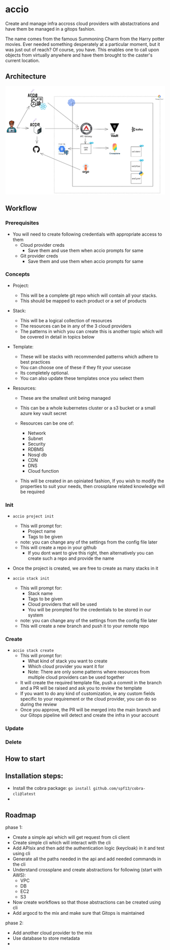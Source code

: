 # accio

Create and manage infra accross cloud providers with abstactrations and have them be managed in a gitops fashion.

The name comes from the famous Summoning Charm from the Harry potter movies. Ever needed something desperately at a particular moment, but it was just out of reach? Of course, you have. This enables one to call upon objects from virtually anywhere and have them brought to the caster's current location. 


## Architecture

![accio architecture](images/accio-workflow.png)



## Workflow


### Prerequisites

- You will need to create following credentials with appropriate access to them 
    - Cloud provider creds
        - Save them and use them when accio prompts for same
    - Git provider creds
        - Save them and use them when accio prompts for same
        
### Concepts

- Project:
    - This will be a complete git repo which will contain all your stacks. 
    - This should be mapped to each product or a set of products

- Stack:
    - This will be a logical collection of resources
    - The resources can be in any of the 3 cloud providers
    - The patterns in which you can create this is another topic which will be covered in detail in topics below

- Template:
    - These will be stacks with recommended patterns which adhere to best practices
    - You can choose one of these if they fit your usecase
    - Its completely optional.
    - You can also update these templates once you select them

- Resources:
    - These are the smallest unit being managed 
    - This can be a whole kubernetes cluster or a s3 bucket or a small azure key vault secret
    - Resources can be one of:
        - Network
        - Subnet
        - Security
        - RDBMS
        - Nosql db
        - CDN
        - DNS
        - Cloud function


    - This will be created in an opiniated fashion, If you wish to modify the properties to suit your needs, then crossplane related knowledge will be required



### Init

- `accio project init`
    - This will prompt for:
        - Project name
        - Tags to be given
    - note: you can change any of the settings from the config file later
    - This will create a repo in your github 
        - If you dont want to give this right, then alternatively you can create such a repo and provide the name
    
- Once the project is created, we are free to create as many stacks in it
- `accio stack init`
    - This will prompt for:
        - Stack name
        - Tags to be given
        - Cloud providers that will be used
        - You will be prompted for the credentials to be stored in our system
    - note: you can change any of the settings from the config file later
    - This will create a new branch and push it to your remote repo


### Create

- `accio stack create`
    - This will prompt for:
        - What kind of stack you want to create
        - Which cloud provider you want it for
        - Note: There are only some patterns where resources from multiple cloud providers can be used together
    - It will create the required template file, push a commit in the branch and a PR will be raised and ask you to review the template
    - If you want to do any kind of customization, ie any custom fields specific to your requirement or the cloud provider, you can do so during the review
    - Once you approve, the PR will be merged into the main branch and our Gitops pipeline will detect and create the infra in your account



### Update

<TODO>

### Delete

<TODO>


## How to start


## Installation steps:

- Install the cobra package:
`go install github.com/spf13/cobra-cli@latest`
- 

## Roadmap

phase 1:

- Create a simple api which will get request from cli client
- Create simple cli which will interact with the cli
- Add APIsix and then add the authentication logic (keycloak) in it and test using cli
- Generate all the paths needed in the api and add needed commands in the cli
- Understand crossplane and create abstractions for following (start with AWS):
    - VPC
    - DB
    - EC2
    - S3
- Now create workflows so that those abstractions can be created using cli
- Add argocd to the mix and make sure that Gitops is maintained 

phase 2:

- Add another cloud provider to the mix
- Use database to store metadata
- 
